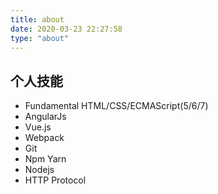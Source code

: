 ```yaml
---
title: about
date: 2020-03-23 22:27:58
type: "about"
---
```




<div>
  <h2 class="hr">
    <span>个人技能</span>
  </h2>
  <ul class="skill-list non-style-list">
    <li class="post-list-item">Fundamental HTML/CSS/ECMAScript(5/6/7)</li>
    <li class="post-list-item">AngularJs</li>
    <li class="post-list-item">Vue.js</li>
    <li class="post-list-item">Webpack</li>
    <li class="post-list-item">Git</li>
    <li class="post-list-item">Npm Yarn</li>
    <li class="post-list-item">Nodejs</li>
    <li class="post-list-item">HTTP Protocol</li>
  </ul>
</div>

